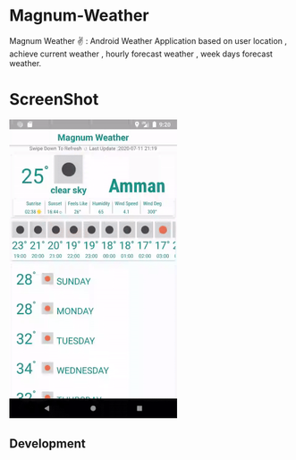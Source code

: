 # Magnum-Weather
Magnum Weather ✌️ : Android Weather Application based on user location , achieve current weather , hourly forecast weather , week days forecast weather.
# ScreenShot

<img src="/magnumWeather.gif" alt="drawing" width="300"/>

## Development
